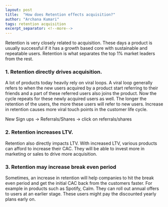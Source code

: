 ```yaml
---
layout: post
title:  "How does Retention effects acquisition?"
author: "Archana Kumari"
tags: retention acquisition
excerpt_separator: <!--more-->
---
```


Retention is very closely related to acquisition. 
These days a product is usually successful if it has a growth based core with sustainable and repeatable users. Retention is what separates the top 1% market leaders from the rest.
<!--more-->

### 1. Retention directly drives acquisition.  
A lot of products today heavily rely on viral loops. A viral loop generally refers to when the new users acquired by a product start referring to their friends and a part of these referred users also joins the product. Now the cycle repeats for these newly acquired users as well. The longer the retention of the users, the more these users will refer to new users. Increase in retention causes more viral touch points in the customer life cycle.

New Sign ups → Referrals/Shares → click on referrals/shares

### 2. Retention increases LTV.
Retention also directly impacts LTV. With increased LTV, various products can afford to increase their CAC. They will be able to invest more in marketing or sales to drive more acquisition.

### 3. Retention may increase break even period
Sometimes, an increase in retention will help companies to hit the break even period and get the initial CAC back from the customers faster. For example in products such as Spotify, Calm. They can roll out annual offers to users at an earlier stage. These users might pay the discounted yearly plans early on.
